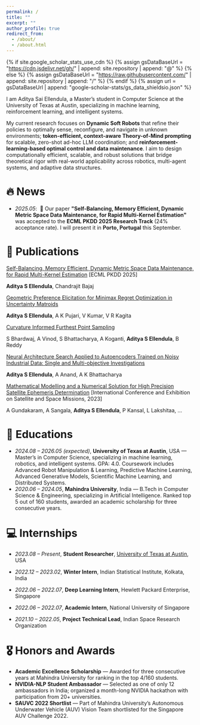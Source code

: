 ```yaml
---
permalink: /
title: ""
excerpt: ""
author_profile: true
redirect_from: 
  - /about/
  - /about.html
---
```


{% if site.google_scholar_stats_use_cdn %}
{% assign gsDataBaseUrl = "https://cdn.jsdelivr.net/gh/" | append: site.repository | append: "@" %}
{% else %}
{% assign gsDataBaseUrl = "https://raw.githubusercontent.com/" | append: site.repository | append: "/" %}
{% endif %}
{% assign url = gsDataBaseUrl | append: "google-scholar-stats/gs_data_shieldsio.json" %}

<span class='anchor' id='about-me'></span>


I am Aditya Sai Ellendula, a Master’s student in Computer Science at the University of Texas at Austin, specializing in machine learning, reinforcement learning, and intelligent systems. 

My current research focuses on **Dynamic Soft Robots** that refine their policies to optimally sense, reconfigure, and navigate in unknown environments; **token-efficient, context-aware Theory-of-Mind prompting** for scalable, zero-shot ad-hoc LLM coordination; and **reinforcement-learning-based optimal control and data maintenance**. I aim to design computationally efficient, scalable, and robust solutions that bridge theoretical rigor with real-world applicability across robotics, multi-agent systems, and adaptive data structures.

# 🔥 News

- *2025.05*:  🎉 Our paper **"Self-Balancing, Memory Efficient, Dynamic Metric Space Data Maintenance, for Rapid Multi-Kernel Estimation"** was accepted to the **ECML PKDD 2025 Research Track** (24% acceptance rate). I will present it in **Porto, Portugal** this September.

# 📝 Publications

<!-- <div class='paper-box'>
<div class='paper-box-image'>
<div><div class="badge">ECML PKDD 2025</div><img src='images/dynamic_metric_space.png' alt="sym" width="100%"></div>
</div>
<div class='paper-box-text' markdown="1"> -->

[Self-Balancing, Memory Efficient, Dynamic Metric Space Data Maintenance, for Rapid Multi-Kernel Estimation](https://arxiv.org/abs/2504.18003) [ECML PKDD 2025]

**Aditya S Ellendula**, Chandrajit Bajaj
<!-- - Introduces a parameterized dynamic octree achieving logarithmic-time updates and significant speed/memory improvements for evolving metric space queries. -->

[Geometric Preference Elicitation for Minimax Regret Optimization in Uncertainty Matroids](https://arxiv.org/abs/2503.18668)

**Aditya S Ellendula**, A K Pujari, V Kumar, V R Kagita

<!-- Proposes a geometric framework for preference elicitation in uncertainty matroids, minimizing regret through adaptive decision boundaries. -->

[Curvature Informed Furthest Point Sampling](https://arxiv.org/abs/2411.16995)

S Bhardwaj, A Vinod, S Bhattacharya, A Koganti, **Aditya S Ellendula**, B Reddy

<!-- Develops a curvature-aware reinforcement learning approach for furthest point sampling, improving accuracy and efficiency in 3D point cloud processing. -->

[Neural Architecture Search Applied to Autoencoders Trained on Noisy Industrial Data: Single and Multi-objective Investigations](https://ieeexplore.ieee.org/abstract/document/10704171)

**Aditya S Ellendula**, A Anand, A K Bhattacharya

<!-- Presents NAS-based optimization for robust autoencoder architectures handling noisy industrial datasets, balancing reconstruction quality and computational efficiency. -->

[Mathematical Modelling and a Numerical Solution for High Precision Satellite Ephemeris Determination](https://arxiv.org/abs/2311.15028) [International Conference and Exhibition on Satellite and Space Missions, 2023]

A Gundakaram, A Sangala, **Aditya S Ellendula**, P Kansal, L Lakshitaa, …

<!-- Presents a high-precision numerical modeling framework for satellite ephemeris determination using adaptive Runge–Kutta integrators. -->

# 📖 Educations

* *2024.08 – 2026.05 (expected)*, **University of Texas at Austin**, USA — Master’s in Computer Science, specializing in machine learning, robotics, and intelligent systems. GPA: 4.0. Coursework includes Advanced Robot Manipulation & Learning, Predictive Machine Learning, Advanced Generative Models, Scientific Machine Learning, and Distributed Systems.
* *2020.06 – 2024.05*, **Mahindra University**, India — B.Tech in Computer Science & Engineering, specializing in Artificial Intelligence. Ranked top 5 out of 160 students, awarded an academic scholarship for three consecutive years.

# 💻 Internships

* *2023.08 – Present*, **Student Researcher**, [University of Texas at Austin](https://www.cs.utexas.edu/), USA 
<!-- — Developed a parameterized dynamic octree for efficient neighborhood maintenance in evolving metric spaces. Achieved up to 14.3× faster neighborhood construction and significant acceleration in SVGD, KNN updates, RAG retrieval, and optimal transport flows while reducing memory usage by over 10%. -->
* *2022.12 – 2023.02*, **Winter Intern**, Indian Statistical Institute, Kolkata, India
 <!-- — Studied single and multi-objective optimization variations of the Vehicle Routing Problem (VRP), producing a generalized solution approach under Prof. Ashish Ghosh. -->
* *2022.06 – 2022.07*, **Deep Learning Intern**, Hewlett Packard Enterprise, Singapore
 <!-- — Built a breast tumor detection pipeline achieving 94% accuracy, integrating CNN-based detection and histopathological analysis. Deployed system on Microsoft Azure for real-time use. -->
* *2022.06 – 2022.07*, **Academic Intern**, National University of Singapore
 <!-- — Studied Big Data Analysis via Deep Learning. Led a team project ranked in the top 5 of 60 presentations. -->
* *2021.10 – 2022.05*, **Project Technical Lead**, Indian Space Research Organization 
<!-- — Led an 8-member team to develop adaptive GPU-based Runge–Kutta integrators for high-precision satellite orbit prediction, achieving 100× improved accuracy. Presented results at the 9th International Conference on Satellite and Space Missions, Toronto. -->

# 🎖 Honors and Awards

* **Academic Excellence Scholarship** — Awarded for three consecutive years at Mahindra University for ranking in the top 4/160 students.
* **NVIDIA-NLP Student Ambassador** — Selected as one of only 12 ambassadors in India; organized a month-long NVIDIA hackathon with participation from 20+ universities.
* **SAUVC 2022 Shortlist** — Part of Mahindra University’s Autonomous Underwater Vehicle (AUV) Vision Team shortlisted for the Singapore AUV Challenge 2022.